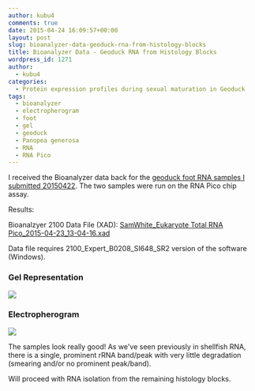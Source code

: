 ```yaml
---
author: kubu4
comments: true
date: 2015-04-24 16:09:57+00:00
layout: post
slug: bioanalyzer-data-geoduck-rna-from-histology-blocks
title: Bioanalyzer Data - Geoduck RNA from Histology Blocks
wordpress_id: 1271
author:
  - kubu4
categories:
  - Protein expression profiles during sexual maturation in Geoduck
tags:
  - bioanalyzer
  - electropherogram
  - foot
  - gel
  - geoduck
  - Panopea generosa
  - RNA
  - RNA Pico
---
```


I received the Bioanalyzer data back for the [geoduck foot RNA samples I submitted 20150422](2015/04/22/bioanalyzer-submission-geoduck-rna-from-histology-blocks.html). The two samples were run on the RNA Pico chip assay.



Results:

Bioanalzyer 2100 Data File (XAD): [SamWhite_Eukaryote Total RNA Pico_2015-04-23_13-04-16.xad](https://eagle.fish.washington.edu/Arabidopsis/Bioanalyzer%20Data/SamWhite_Eukaryote%20Total%20RNA%20Pico_2015-04-23_13-04-16.xad)

Data file requires 2100_Expert_B0208_SI648_SR2 version of the software (Windows).



### Gel Representation



[![](https://eagle.fish.washington.edu/Arabidopsis/Bioanalyzer%20Data/20150423_pico_bioanlayzer_geoduck_gel.jpg)](http://eagle.fish.washington.edu/Arabidopsis/Bioanalyzer%20Data/20150423_pico_bioanlayzer_geoduck_gel.jpg)





### Electropherogram



[![](https://eagle.fish.washington.edu/Arabidopsis/Bioanalyzer%20Data/20150423_pico_bioanlayzer_geoduck_electropherogram.jpg)](http://eagle.fish.washington.edu/Arabidopsis/Bioanalyzer%20Data/20150423_pico_bioanlayzer_geoduck_electropherogram.jpg)



The samples look really good! As we've seen previously in shellfish RNA, there is a single, prominent rRNA band/peak with very little degradation (smearing and/or no prominent peak/band).

Will proceed with RNA isolation from the remaining histology blocks.
